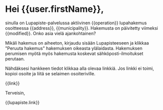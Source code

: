 # Hei {{user.firstName}},

sinulla on Lupapiste-palvelussa aktiivinen {{operation}} lupahakemus osoitteessa {{address}}, {{municipality}}. Hakemusta on p&auml;ivitetty viimeksi {{modified}}. Onko asia viel&auml; ajankohtainen? 

Mik&auml;li hakemus on aiheeton, kirjaudu sis&auml;&auml;n Lupapisteeseen ja klikkaa "Peruuta hakemus" hakemuksen oikeasta yl&auml;laidasta. Hakemuksen perumisen my&ouml;t&auml; my&ouml;s hakemusta koskevat s&auml;hk&ouml;posti-ilmoitukset perutaan.

N&auml;hd&auml;ksesi hankkeen tiedot klikkaa alla olevaa linkki&auml;. Jos linkki ei toimi, kopioi osoite ja liit&auml; se selaimen osoiteriville.

{{link}}

Terveisin,

{{lupapiste.link}}

